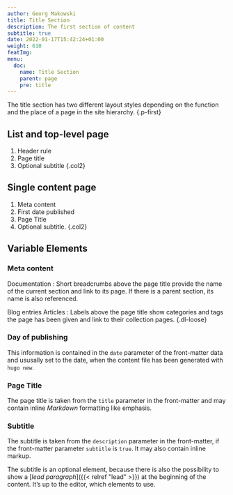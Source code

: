 ```yaml
---
author: Georg Makowski
title: Title Section
description: The first section of content 
subtitle: true
date: 2022-01-17T15:42:24+01:00 
weight: 610
featImg:
menu:
  doc:
    name: Title Section
    parent: page
    pre: title
---
```


The title section has two different layout styles depending on the function and the place of a page in the site hierarchy.
{.p-first} <!--more-->

## List and top-level page

1. Header rule
2. Page title
3. Optional subtitle
{.col2}

## Single content page

1. Meta content
2. First date published
3. Page Title
4. Optional subtitle.
{.col2}

## Variable Elements

### Meta content

Documentation
: Short breadcrumbs above the page title provide the name of the current section and link to its page. If there is a parent section, its name is also referenced.

Blog entries
Articles
: Labels above the page title show categories and tags the page has been given and link to their collection pages.
{.dl-loose}

### Day of publishing
This information is contained in the `date` parameter of the front-matter data and ususally set to the date, when the content file has been generated with `hugo new`.

### Page Title
The page title is taken from the `title` parameter in the front-matter and may contain inline _Markdown_ formatting like emphasis.

### Subtitle
The subtitle is taken from the `description` parameter in the front-matter, if the front-matter parameter `subtitle` is `true`. It may also contain inline markup.

The subtitle is an optional element, because there is also the possibility to show a [_lead paragraph_]({{< relref "lead" >}}) at the beginning of the content. It’s up to the editor, which elements to use.
